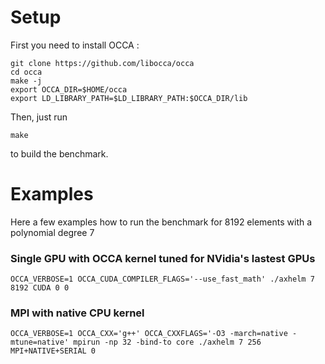 # Setup

First you need to install OCCA :
```
git clone https://github.com/libocca/occa
cd occa
make -j
export OCCA_DIR=$HOME/occa
export LD_LIBRARY_PATH=$LD_LIBRARY_PATH:$OCCA_DIR/lib
```

Then, just run 
```
make
```

to build the benchmark. 

# Examples
Here a few examples how to run the benchmark for 8192 elements with a polynomial degree 7

### Single GPU with OCCA kernel tuned for NVidia's lastest GPUs
```
OCCA_VERBOSE=1 OCCA_CUDA_COMPILER_FLAGS='--use_fast_math' ./axhelm 7 8192 CUDA 0 0
```
### MPI with native CPU kernel
```
OCCA_VERBOSE=1 OCCA_CXX='g++' OCCA_CXXFLAGS='-O3 -march=native -mtune=native' mpirun -np 32 -bind-to core ./axhelm 7 256 MPI+NATIVE+SERIAL 0
```
